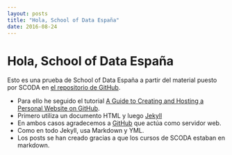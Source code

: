 ```yaml
---
layout: posts
title: "Hola, School of Data España"
date: 2016-08-24
---
```

# Hola, School of Data España

Esto es una prueba de School of Data España a partir del material puesto por SCODA en [el repositorio de GitHub](https://github.com/school-of-data/courses).

- Para ello he seguido el tutorial [A Guide to Creating and Hosting a Personal Website on GitHub](http://jmcglone.com/guides/github-pages/).
- Primero utiliza un documento HTML y luego [Jekyll](http://jekyllrb.com)
- En ambos casos agradecemos a [GitHub](https://github.com) que actúa como servidor web.
- Como en todo Jekyll, usa Markdown y YML.
- Los posts se han creado gracias a que los cursos de SCODA estaban en markdown.


